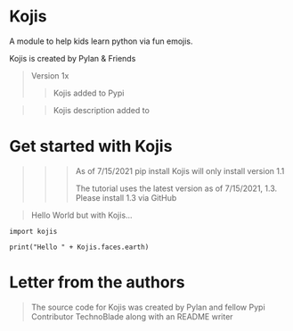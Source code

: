 # Kojis
A module to help kids learn python via fun emojis.

Kojis is created by Pylan & Friends

>Version 1x
>> Kojis added to Pypi

>> Kojis description added to





# Get started with Kojis

>>>As of 7/15/2021 pip install Kojis will only install version 1.1
>>>
>>>The tutorial uses the latest version as of 7/15/2021, 1.3. Please install 1.3 via GitHub

>Hello World but with Kojis...

``import kojis``

 ``print("Hello " + Kojis.faces.earth)``
  
  # Letter from the authors
  
 >The source code for Kojis was created by Pylan and fellow Pypi Contributor TechnoBlade along with an README writer
  
  
  






